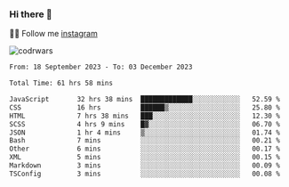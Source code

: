 ### Hi there 👋

👨‍💻 Follow me [instagram](https://instagram.com/an.grsmnko?igshid=ZDdkNTZiNTM=](https://instagram.com/an.grsmnko?igshid=ZDdkNTZiNTM=))

![codrwars](https://www.codewars.com/users/rsschool_c9af20f58c35c696/badges/micro) 

<!--START_SECTION:waka-->

```txt
From: 18 September 2023 - To: 03 December 2023

Total Time: 61 hrs 58 mins

JavaScript       32 hrs 38 mins  █████████████░░░░░░░░░░░░   52.59 %
CSS              16 hrs          ██████▒░░░░░░░░░░░░░░░░░░   25.80 %
HTML             7 hrs 38 mins   ███░░░░░░░░░░░░░░░░░░░░░░   12.30 %
SCSS             4 hrs 9 mins    █▓░░░░░░░░░░░░░░░░░░░░░░░   06.70 %
JSON             1 hr 4 mins     ▒░░░░░░░░░░░░░░░░░░░░░░░░   01.74 %
Bash             7 mins          ░░░░░░░░░░░░░░░░░░░░░░░░░   00.21 %
Other            6 mins          ░░░░░░░░░░░░░░░░░░░░░░░░░   00.17 %
XML              5 mins          ░░░░░░░░░░░░░░░░░░░░░░░░░   00.15 %
Markdown         3 mins          ░░░░░░░░░░░░░░░░░░░░░░░░░   00.09 %
TSConfig         3 mins          ░░░░░░░░░░░░░░░░░░░░░░░░░   00.08 %
```

<!--END_SECTION:waka-->
